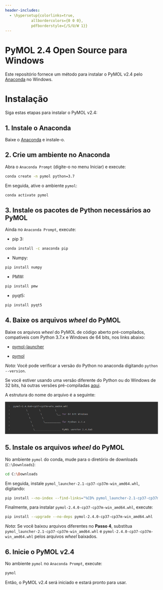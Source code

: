 ```yaml
---
header-includes:
  - \hypersetup{colorlinks=true,
            allbordercolors={0 0 0},
            pdfborderstyle={/S/U/W 1}}
---
```


PyMOL 2.4 Open Source para Windows
=====

Este repositório fornece um método para instalar o PyMOL v2.4 pelo [Anaconda](https://www.anaconda.com) no Windows.

# Instalação

Siga estas etapas para instalar o PyMOL v2.4:

## 1. Instale o Anaconda

Baixe o [Anaconda](https://www.anaconda.com/download) e instale-o.

## 2. Crie um ambiente no Anaconda

Abra o `Anaconda Prompt` (digite-o no menu Iniciar) e execute:

```bash
conda create -n pymol python=3.7
```

Em seguida, ative o ambiente `pymol`:

```bash
conda activate pymol
```

## 3. Instale os pacotes de Python necessários ao PyMOL

Ainda no `Anaconda Prompt`, execute:

- pip 3:
```bash
conda install -c anaconda pip
```

- Numpy:
```bash
pip install numpy
```

- PMW:
```bash
pip install pmw
```

- pyqt5:
```bash
pip install pyqt5
```

## 4. Baixe os arquivos _wheel_ do PyMOL 

Baixe os arquivos _wheel_ do PyMOL de código aberto pré-compilados, compatíveis com Python 3.7.x e Windows de 64 bits, nos links abaixo:

- [pymol-launcher](https://github.com/jvsguerra/pymol-2.4-win/releases/latest/download/pymol_launcher-2.1-cp37-cp37m-win_amd64.whl)

- [pymol](https://github.com/jvsguerra/pymol-2.4-win/releases/latest/download/pymol-2.4.0-cp37-cp37m-win_amd64.whl)

_Nota:_ Você pode verificar a versão do Python no anaconda digitando `python --version`.

Se você estiver usando uma versão diferente do Python ou do Windows de 32 bits, há outras versões pré-compiladas [aqui](https://www.lfd.uci.edu/~gohlke/pythonlibs/#pymol).

A estrutura do nome do arquivo é a seguinte:

![](imgs/wheel_filename_structure.png)

## 5. Instale os arquivos _wheel_ do PyMOL

No ambiente `pymol` do conda, mude para o diretório de downloads (`C:\Downloads`):

```bash
cd C:\Downloads
```

Em seguida, instale `pymol_launcher-2.1-cp37-cp37m-win_amd64.whl`, digitando:

```bash
pip install --no-index --find-links="%CD% pymol_launcher-2.1-cp37-cp37m-win_amd64.whl
```

Finalmente, para instalar `pymol-2.4.0-cp37-cp37m-win_amd64.whl`, execute:

```bash
pip install --upgrade --no-deps pymol-2.4.0-cp37-cp37m-win_amd64.whl
```

_Nota_: Se você baixou arquivos diferentes no **Passo 4**, substitua `pymol_launcher-2.1-cp37-cp37m-win_amd64.whl` e `pymol-2.4.0-cp37-cp37m-win_amd64.whl` pelos arquivos _wheel_ baixados.

## 6. Inicie o PyMOL v2.4

No ambiente `pymol` no `Anaconda Prompt`, execute:

```bash
pymol
```

Então, o PyMOL v2.4 será iniciado e estará pronto para usar. 
